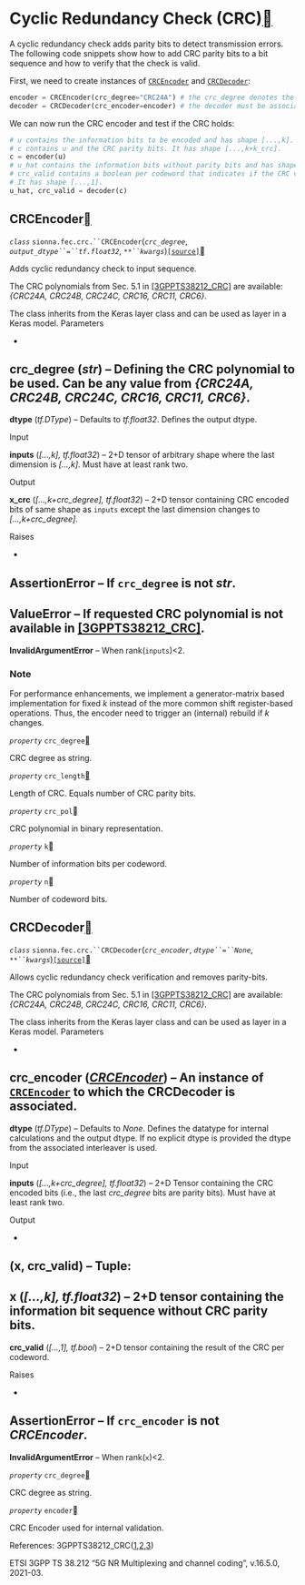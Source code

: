 
# Cyclic Redundancy Check (CRC)<a class="headerlink" href="https://nvlabs.github.io/sionna/#cyclic-redundancy-check-crc" title="Permalink to this headline"></a>

A cyclic redundancy check adds parity bits to detect transmission errors.
The following code snippets show how to add CRC parity bits to a bit sequence
and how to verify that the check is valid.

First, we need to create instances of <a class="reference internal" href="https://nvlabs.github.io/sionna/#sionna.fec.crc.CRCEncoder" title="sionna.fec.crc.CRCEncoder">`CRCEncoder`</a> and <a class="reference internal" href="https://nvlabs.github.io/sionna/#sionna.fec.crc.CRCDecoder" title="sionna.fec.crc.CRCDecoder">`CRCDecoder`</a>:
```python
encoder = CRCEncoder(crc_degree="CRC24A") # the crc_degree denotes the number of added parity bits and is taken from the 3GPP 5G NR standard.
decoder = CRCDecoder(crc_encoder=encoder) # the decoder must be associated to a specific encoder
```
We can now run the CRC encoder and test if the CRC holds:
```python
# u contains the information bits to be encoded and has shape [...,k].
# c contains u and the CRC parity bits. It has shape [...,k+k_crc].
c = encoder(u)
# u_hat contains the information bits without parity bits and has shape [...,k].
# crc_valid contains a boolean per codeword that indicates if the CRC validation was successful.
# It has shape [...,1].
u_hat, crc_valid = decoder(c)
```
## CRCEncoder<a class="headerlink" href="https://nvlabs.github.io/sionna/#crcencoder" title="Permalink to this headline"></a>

<em class="property">`class` </em>`sionna.fec.crc.``CRCEncoder`(<em class="sig-param">`crc_degree`</em>, <em class="sig-param">`output_dtype``=``tf.float32`</em>, <em class="sig-param">`**``kwargs`</em>)<a class="reference internal" href="https://nvlabs.github.io/sionna/../_modules/sionna/fec/crc.html#CRCEncoder">`[source]`</a><a class="headerlink" href="https://nvlabs.github.io/sionna/#sionna.fec.crc.CRCEncoder" title="Permalink to this definition"></a>

Adds cyclic redundancy check to input sequence.

The CRC polynomials from Sec. 5.1 in <a class="reference internal" href="https://nvlabs.github.io/sionna/#gppts38212-crc" id="id1">[3GPPTS38212_CRC]</a> are available:
<cite>{CRC24A, CRC24B, CRC24C, CRC16, CRC11, CRC6}</cite>.

The class inherits from the Keras layer class and can be used as layer in a
Keras model.
Parameters

- 
**crc_degree** (<em>str</em>) – Defining the CRC polynomial to be used. Can be any value from
<cite>{CRC24A, CRC24B, CRC24C, CRC16, CRC11, CRC6}</cite>.
- 
**dtype** (<em>tf.DType</em>) – Defaults to <cite>tf.float32</cite>. Defines the output dtype.


Input

**inputs** (<em>[…,k], tf.float32</em>) – 2+D tensor of arbitrary shape where the last dimension is
<cite>[…,k]</cite>. Must have at least rank two.

Output

**x_crc** (<em>[…,k+crc_degree], tf.float32</em>) – 2+D tensor containing CRC encoded bits of same shape as
`inputs` except the last dimension changes to
<cite>[…,k+crc_degree]</cite>.

Raises

- 
**AssertionError** – If `crc_degree` is not <cite>str</cite>.
- 
**ValueError** – If requested CRC polynomial is not available in <a class="reference internal" href="https://nvlabs.github.io/sionna/#gppts38212-crc" id="id2">[3GPPTS38212_CRC]</a>.
- 
**InvalidArgumentError** – When rank(`inputs`)<2.




### Note

For performance enhancements, we implement a generator-matrix based
implementation for fixed <cite>k</cite> instead of the more common shift
register-based operations. Thus, the encoder need to trigger an
(internal) rebuild if <cite>k</cite> changes.

<em class="property">`property` </em>`crc_degree`<a class="headerlink" href="https://nvlabs.github.io/sionna/#sionna.fec.crc.CRCEncoder.crc_degree" title="Permalink to this definition"></a>

CRC degree as string.


<em class="property">`property` </em>`crc_length`<a class="headerlink" href="https://nvlabs.github.io/sionna/#sionna.fec.crc.CRCEncoder.crc_length" title="Permalink to this definition"></a>

Length of CRC. Equals number of CRC parity bits.


<em class="property">`property` </em>`crc_pol`<a class="headerlink" href="https://nvlabs.github.io/sionna/#sionna.fec.crc.CRCEncoder.crc_pol" title="Permalink to this definition"></a>

CRC polynomial in binary representation.


<em class="property">`property` </em>`k`<a class="headerlink" href="https://nvlabs.github.io/sionna/#sionna.fec.crc.CRCEncoder.k" title="Permalink to this definition"></a>

Number of information bits per codeword.


<em class="property">`property` </em>`n`<a class="headerlink" href="https://nvlabs.github.io/sionna/#sionna.fec.crc.CRCEncoder.n" title="Permalink to this definition"></a>

Number of codeword bits.


## CRCDecoder<a class="headerlink" href="https://nvlabs.github.io/sionna/#crcdecoder" title="Permalink to this headline"></a>

<em class="property">`class` </em>`sionna.fec.crc.``CRCDecoder`(<em class="sig-param">`crc_encoder`</em>, <em class="sig-param">`dtype``=``None`</em>, <em class="sig-param">`**``kwargs`</em>)<a class="reference internal" href="https://nvlabs.github.io/sionna/../_modules/sionna/fec/crc.html#CRCDecoder">`[source]`</a><a class="headerlink" href="https://nvlabs.github.io/sionna/#sionna.fec.crc.CRCDecoder" title="Permalink to this definition"></a>

Allows cyclic redundancy check verification and removes parity-bits.

The CRC polynomials from Sec. 5.1 in <a class="reference internal" href="https://nvlabs.github.io/sionna/#gppts38212-crc" id="id3">[3GPPTS38212_CRC]</a> are available:
<cite>{CRC24A, CRC24B, CRC24C, CRC16, CRC11, CRC6}</cite>.

The class inherits from the Keras layer class and can be used as layer in a
Keras model.
Parameters

- 
**crc_encoder** (<a class="reference internal" href="https://nvlabs.github.io/sionna/#sionna.fec.crc.CRCEncoder" title="sionna.fec.crc.CRCEncoder"><em>CRCEncoder</em></a>) – An instance of <a class="reference internal" href="https://nvlabs.github.io/sionna/#sionna.fec.crc.CRCEncoder" title="sionna.fec.crc.CRCEncoder">`CRCEncoder`</a> to which the
CRCDecoder is associated.
- 
**dtype** (<em>tf.DType</em>) – Defaults to <cite>None</cite>. Defines the datatype for internal calculations
and the output dtype. If no explicit dtype is provided the dtype
from the associated interleaver is used.


Input

**inputs** (<em>[…,k+crc_degree], tf.float32</em>) – 2+D Tensor containing the CRC encoded bits (i.e., the last
<cite>crc_degree</cite> bits are parity bits). Must have at least rank two.

Output

- 
**(x, crc_valid)** – Tuple:
- 
**x** (<em>[…,k], tf.float32</em>) – 2+D tensor containing the information bit sequence without CRC
parity bits.
- 
**crc_valid** (<em>[…,1], tf.bool</em>) – 2+D tensor containing the result of the CRC per codeword.


Raises

- 
**AssertionError** – If `crc_encoder` is not <cite>CRCEncoder</cite>.
- 
**InvalidArgumentError** – When rank(`x`)<2.




<em class="property">`property` </em>`crc_degree`<a class="headerlink" href="https://nvlabs.github.io/sionna/#sionna.fec.crc.CRCDecoder.crc_degree" title="Permalink to this definition"></a>

CRC degree as string.


<em class="property">`property` </em>`encoder`<a class="headerlink" href="https://nvlabs.github.io/sionna/#sionna.fec.crc.CRCDecoder.encoder" title="Permalink to this definition"></a>

CRC Encoder used for internal validation.



References:
3GPPTS38212_CRC(<a href="https://nvlabs.github.io/sionna/#id1">1</a>,<a href="https://nvlabs.github.io/sionna/#id2">2</a>,<a href="https://nvlabs.github.io/sionna/#id3">3</a>)

ETSI 3GPP TS 38.212 “5G NR Multiplexing and channel
coding”, v.16.5.0, 2021-03.



